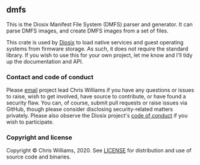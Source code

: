 ## dmfs

This is the Diosix Manifest File System (DMFS) parser and generator. It can parse DMFS images, and create DMFS images from a set of files.

This crate is used by [Diosix](https://diosix.org) to load native services and guest operating systems from firmware storage. As such, it does not require the standard library. If you wish to use this for your own project, let me know and I'll tidy up the documentation and API.

### Contact and code of conduct <a name="contact"></a>

Please [email](mailto:diosix@tuta.io) project lead Chris Williams if you have any questions or issues to raise, wish to get involved, have source to contribute, or have found a security flaw. You can, of course, submit pull requests or raise issues via GitHub, though please consider disclosing security-related matters privately. Please also observe the Diosix project's [code of conduct](https://diosix.org/docs/conduct.html) if you wish to participate.

### Copyright and license <a name="copyright"></a>

Copyright &copy; Chris Williams, 2020. See [LICENSE](LICENSE) for distribution and use of source code and binaries.
